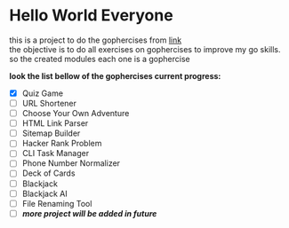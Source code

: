 # Hello World Everyone

this is a project to do the gophercises from [link]("https://courses.calhoun.io/courses/cor_gophercises")  
the objective is to do all exercises on gophercises to improve my go skills.  
so the created modules each one is a gophercise

**look the list bellow of the gophercises current progress:**
- [x] Quiz Game
- [ ] URL Shortener
- [ ] Choose Your Own Adventure
- [ ] HTML Link Parser
- [ ] Sitemap Builder
- [ ] Hacker Rank Problem
- [ ] CLI Task Manager
- [ ] Phone Number Normalizer
- [ ] Deck of Cards
- [ ] Blackjack
- [ ] Blackjack AI
- [ ] File Renaming Tool
- [ ] ***more project will be added in future***